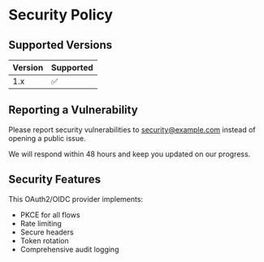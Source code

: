 # Security Policy

## Supported Versions

| Version | Supported          |
| ------- | ------------------ |
| 1.x     | :white_check_mark: |

## Reporting a Vulnerability

Please report security vulnerabilities to security@example.com instead of opening a public issue.

We will respond within 48 hours and keep you updated on our progress.

## Security Features

This OAuth2/OIDC provider implements:

- PKCE for all flows
- Rate limiting
- Secure headers
- Token rotation
- Comprehensive audit logging
